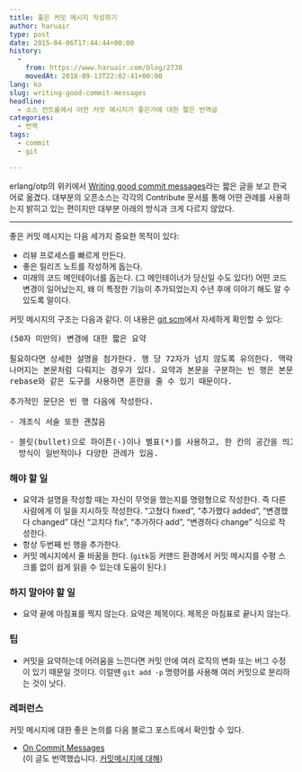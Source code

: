 ```yaml
---
title: 좋은 커밋 메시지 작성하기
author: haruair
type: post
date: 2015-04-06T17:44:44+00:00
history:
  - 
    from: https://www.haruair.com/blog/2738
    movedAt: 2018-09-13T22:02:41+00:00
lang: ko
slug: writing-good-commit-messages
headline:
  - 소스 컨트롤에서 어떤 커밋 메시지가 좋은가에 대한 짧은 번역글
categories:
  - 번역
tags:
  - commit
  - git

---
```

erlang/otp의 위키에서 [Writing good commit messages][1]라는 짧은 글을 보고 한국어로 옮겼다. 대부분의 오픈소스는 각각의 Contribute 문서를 통해 어떤 관례를 사용하는지 밝히고 있는 편이지만 대부분 아래의 방식과 크게 다르지 않았다.

* * *

좋은 커밋 메시지는 다음 세가지 중요한 목적이 있다:

  * 리뷰 프로세스를 빠르게 만든다.
  * 좋은 릴리즈 노트를 작성하게 돕는다.
  * 미래의 코드 메인테이너를 돕는다. (그 메인테이너가 당신일 수도 있다!) 어떤 코드 변경이 일어났는지, 왜 이 특정한 기능이 추가되었는지 수년 후에 이야기 해도 알 수 있도록 말이다.

커밋 메시지의 구조는 다음과 같다. 이 내용은 [git scm][2]에서 자세하게 확인할 수 있다:

<pre>(50자 미만의) 변경에 대한 짧은 요약<br />
필요하다면 상세한 설명을 첨가한다. 행 당 72자가 넘지 않도록 유의한다. 맥락에 따라 첫 줄은 이메일의 제목처럼,
나머지는 본문처럼 다뤄지는 경우가 있다. 요약과 본문을 구분하는 빈 행은 본문을 생략하지 않는 이상 필수적이다.
rebase와 같은 도구를 사용하면 혼란을 줄 수 있기 때문이다.<br />
추가적인 문단은 빈 행 다음에 작성한다.<br />
- 개조식 서술 또한 괜찮음

- 블릿(bullet)으로 하이픈(-)이나 별표(*)를 사용하고, 한 칸의 공간을 띄고 각 항목 사이 빈 행을 넣는
  방식이 일반적이나 다양한 관례가 있음.
</pre>

### 해야 할 일

  * 요약과 설명을 작성할 때는 자신이 무엇을 했는지를 명령형으로 작성한다. 즉 다른 사람에게 이 일을 지시하듯 작성한다. &#8220;고쳤다 fixed&#8221;, &#8220;추가했다 added&#8221;, &#8220;변경했다 changed&#8221; 대신 &#8220;고치다 fix&#8221;, &#8220;추가하다 add&#8221;, &#8220;변경하다 change&#8221; 식으로 작성한다.
  * 항상 두번째 빈 행을 추가한다.
  * 커밋 메시지에서 줄 바꿈을 한다. (`gitk`등 커맨드 환경에서 커밋 메시지를 수평 스크롤 없이 쉽게 읽을 수 있는데 도움이 된다.)

### 하지 말아야 할 일

  * 요약 끝에 마침표를 찍지 않는다. 요약은 제목이다. 제목은 마침표로 끝나지 않는다.

### 팁

  * 커밋을 요약하는데 어려움을 느낀다면 커밋 안에 여러 로직의 변화 또는 버그 수정이 있기 때문일 것이다. 이럴땐 `git add -p` 명령어를 사용해 여러 커밋으로 분리하는 것이 낫다.

### 레퍼런스

커밋 메시지에 대한 좋은 논의를 다음 블로그 포스트에서 확인할 수 있다.

  * [On Commit Messages][3]  
    (이 글도 번역했습니다. [커밋메시지에 대해][4])

 [1]: https://github.com/erlang/otp/wiki/Writing-good-commit-messages
 [2]: http://git-scm.com/book/ch5-2.html
 [3]: http://who-t.blogspot.com.au/2009/12/on-commit-messages.html
 [4]: http://haruair.com/blog/2683